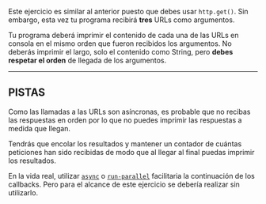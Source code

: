 Este ejercicio es similar al anterior puesto que debes usar `http.get()`. Sin embargo, esta vez tu programa recibirá **tres** URLs como argumentos.

Tu programa deberá imprimir el contenido de cada una de las URLs en consola en el mismo orden que fueron recibidos los argumentos. No deberás imprimir el largo, solo el contenido como String, pero **debes respetar el orden** de llegada de los argumentos.

----------------------------------------------------------------------
## PISTAS

Como las llamadas a las URLs son asíncronas, es probable que no recibas las respuestas en orden por lo que no puedes imprimir las respuestas a medida que llegan.

Tendrás que encolar los resultados y mantener un contador de cuántas peticiones han sido recibidas de modo que al llegar al final puedas imprimir los resultados.

En la vida real, utilizar [`async`](https://www.npmjs.com/package/async) o [`run-parallel`](https://www.npmjs.com/package/run-parallel) facilitaria la continuación de los callbacks. Pero para el alcance de este ejercicio se debería realizar sin utilizarlo.
